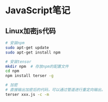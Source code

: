 # JavaScript笔记

## Linux加密js代码

```bash
# 安装npm
sudo apt-get update
sudo apt-get install npm

# 安装tensor
mkdir npm  # 存放npm的配置文件
cd npm
npm install terser -g

# 加密
# 直接输出加密后的代码，可以通过管道进行重定向输出。
terser xxx.js -c -m
```
